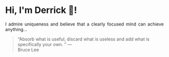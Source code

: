 # Hi, I'm Derrick 👋!
<p align="justify">I admire uniqueness and believe that a clearly focused mind can achieve anything...</p> 
<!-- #quote-start -->
<blockquote>&ldquo;Absorb what is useful, discard what is useless and add what is specifically your own.  &rdquo; &mdash; <footer>Bruce Lee</footer></blockquote>
<!-- #quote-end -->
